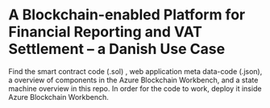 # A Blockchain-enabled Platform for Financial Reporting and VAT Settlement – a Danish Use Case

Find the smart contract code (.sol) , web application meta data-code (.json), a overview of components in the Azure Blockchain Workbench, and a state machine overview in this repo.
In order for the code to work, deploy it inside Azure Blockchain Workbench.
